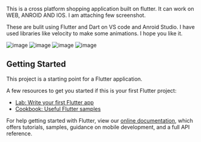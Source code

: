 This is a cross platform shopping application built on flutter. 
It can work on WEB, ANROID AND IOS. 
I am attaching few screenshot.

These are bulit using Flutter and Dart on VS code and Anroid Studio. I have used libraries like velocity to make some animations. I hope you like it.

![image](https://user-images.githubusercontent.com/56379689/152686775-efb80290-d9c7-4221-bb26-b1d1fd21300d.png)
![image](https://user-images.githubusercontent.com/56379689/152686826-37fc8a12-99a7-408d-b96d-43e20bc76db5.png)
![image](https://user-images.githubusercontent.com/56379689/152686833-5187a567-be2b-467a-8c1f-f0e673526b85.png)
![image](https://user-images.githubusercontent.com/56379689/152686841-53d8b244-3515-415e-9d32-6eb9f5b6f09b.png)


## Getting Started

This project is a starting point for a Flutter application.

A few resources to get you started if this is your first Flutter project:

- [Lab: Write your first Flutter app](https://flutter.dev/docs/get-started/codelab)
- [Cookbook: Useful Flutter samples](https://flutter.dev/docs/cookbook)

For help getting started with Flutter, view our
[online documentation](https://flutter.dev/docs), which offers tutorials,
samples, guidance on mobile development, and a full API reference.
